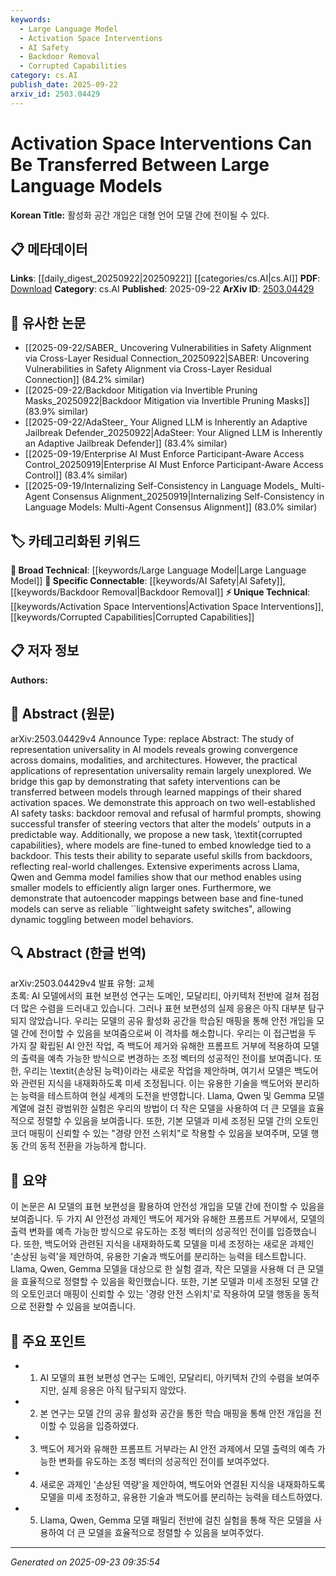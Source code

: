 ```yaml
---
keywords:
  - Large Language Model
  - Activation Space Interventions
  - AI Safety
  - Backdoor Removal
  - Corrupted Capabilities
category: cs.AI
publish_date: 2025-09-22
arxiv_id: 2503.04429
---
```


<!-- KEYWORD_LINKING_METADATA:
{
  "processed_timestamp": "2025-09-23T09:35:54.287381",
  "vocabulary_version": "1.0",
  "selected_keywords": [
    "Large Language Model",
    "Activation Space Interventions",
    "AI Safety",
    "Backdoor Removal",
    "Corrupted Capabilities"
  ],
  "rejected_keywords": [],
  "similarity_scores": {
    "Large Language Model": 0.85,
    "Activation Space Interventions": 0.78,
    "AI Safety": 0.8,
    "Backdoor Removal": 0.77,
    "Corrupted Capabilities": 0.72
  },
  "extraction_method": "AI_prompt_based",
  "budget_applied": true,
  "candidates_json": {
    "candidates": [
      {
        "surface": "Large Language Models",
        "canonical": "Large Language Model",
        "aliases": [
          "LLM",
          "large-scale language models"
        ],
        "category": "broad_technical",
        "rationale": "Central to the paper's theme of transferring interventions, linking to a well-established concept.",
        "novelty_score": 0.3,
        "connectivity_score": 0.9,
        "specificity_score": 0.65,
        "link_intent_score": 0.85
      },
      {
        "surface": "Activation Space Interventions",
        "canonical": "Activation Space Interventions",
        "aliases": [
          "activation interventions",
          "activation space mapping"
        ],
        "category": "unique_technical",
        "rationale": "A novel concept introduced in the paper, crucial for understanding the transfer mechanism.",
        "novelty_score": 0.75,
        "connectivity_score": 0.7,
        "specificity_score": 0.8,
        "link_intent_score": 0.78
      },
      {
        "surface": "AI Safety Tasks",
        "canonical": "AI Safety",
        "aliases": [
          "safety tasks",
          "AI safety interventions"
        ],
        "category": "specific_connectable",
        "rationale": "Links to broader discussions on AI safety, a key application area for the interventions.",
        "novelty_score": 0.45,
        "connectivity_score": 0.85,
        "specificity_score": 0.7,
        "link_intent_score": 0.8
      },
      {
        "surface": "Backdoor Removal",
        "canonical": "Backdoor Removal",
        "aliases": [
          "backdoor mitigation",
          "backdoor defense"
        ],
        "category": "specific_connectable",
        "rationale": "A specific task that demonstrates the practical application of the proposed interventions.",
        "novelty_score": 0.6,
        "connectivity_score": 0.75,
        "specificity_score": 0.78,
        "link_intent_score": 0.77
      },
      {
        "surface": "Corrupted Capabilities",
        "canonical": "Corrupted Capabilities",
        "aliases": [
          "capability corruption",
          "skill corruption"
        ],
        "category": "unique_technical",
        "rationale": "Introduces a new task that tests model robustness, relevant for AI safety discussions.",
        "novelty_score": 0.8,
        "connectivity_score": 0.65,
        "specificity_score": 0.85,
        "link_intent_score": 0.72
      }
    ],
    "ban_list_suggestions": [
      "model",
      "experiment",
      "method"
    ]
  },
  "decisions": [
    {
      "candidate_surface": "Large Language Models",
      "resolved_canonical": "Large Language Model",
      "decision": "linked",
      "scores": {
        "novelty": 0.3,
        "connectivity": 0.9,
        "specificity": 0.65,
        "link_intent": 0.85
      }
    },
    {
      "candidate_surface": "Activation Space Interventions",
      "resolved_canonical": "Activation Space Interventions",
      "decision": "linked",
      "scores": {
        "novelty": 0.75,
        "connectivity": 0.7,
        "specificity": 0.8,
        "link_intent": 0.78
      }
    },
    {
      "candidate_surface": "AI Safety Tasks",
      "resolved_canonical": "AI Safety",
      "decision": "linked",
      "scores": {
        "novelty": 0.45,
        "connectivity": 0.85,
        "specificity": 0.7,
        "link_intent": 0.8
      }
    },
    {
      "candidate_surface": "Backdoor Removal",
      "resolved_canonical": "Backdoor Removal",
      "decision": "linked",
      "scores": {
        "novelty": 0.6,
        "connectivity": 0.75,
        "specificity": 0.78,
        "link_intent": 0.77
      }
    },
    {
      "candidate_surface": "Corrupted Capabilities",
      "resolved_canonical": "Corrupted Capabilities",
      "decision": "linked",
      "scores": {
        "novelty": 0.8,
        "connectivity": 0.65,
        "specificity": 0.85,
        "link_intent": 0.72
      }
    }
  ]
}
-->

# Activation Space Interventions Can Be Transferred Between Large Language Models

**Korean Title:** 활성화 공간 개입은 대형 언어 모델 간에 전이될 수 있다.

## 📋 메타데이터

**Links**: [[daily_digest_20250922|20250922]] [[categories/cs.AI|cs.AI]]
**PDF**: [Download](https://arxiv.org/pdf/2503.04429.pdf)
**Category**: cs.AI
**Published**: 2025-09-22
**ArXiv ID**: [2503.04429](https://arxiv.org/abs/2503.04429)

## 🔗 유사한 논문
- [[2025-09-22/SABER_ Uncovering Vulnerabilities in Safety Alignment via Cross-Layer Residual Connection_20250922|SABER: Uncovering Vulnerabilities in Safety Alignment via Cross-Layer Residual Connection]] (84.2% similar)
- [[2025-09-22/Backdoor Mitigation via Invertible Pruning Masks_20250922|Backdoor Mitigation via Invertible Pruning Masks]] (83.9% similar)
- [[2025-09-22/AdaSteer_ Your Aligned LLM is Inherently an Adaptive Jailbreak Defender_20250922|AdaSteer: Your Aligned LLM is Inherently an Adaptive Jailbreak Defender]] (83.4% similar)
- [[2025-09-19/Enterprise AI Must Enforce Participant-Aware Access Control_20250919|Enterprise AI Must Enforce Participant-Aware Access Control]] (83.4% similar)
- [[2025-09-19/Internalizing Self-Consistency in Language Models_ Multi-Agent Consensus Alignment_20250919|Internalizing Self-Consistency in Language Models: Multi-Agent Consensus Alignment]] (83.0% similar)

## 🏷️ 카테고리화된 키워드
**🧠 Broad Technical**: [[keywords/Large Language Model|Large Language Model]]
**🔗 Specific Connectable**: [[keywords/AI Safety|AI Safety]], [[keywords/Backdoor Removal|Backdoor Removal]]
**⚡ Unique Technical**: [[keywords/Activation Space Interventions|Activation Space Interventions]], [[keywords/Corrupted Capabilities|Corrupted Capabilities]]

## 📋 저자 정보

**Authors:** 

## 📄 Abstract (원문)

arXiv:2503.04429v4 Announce Type: replace 
Abstract: The study of representation universality in AI models reveals growing convergence across domains, modalities, and architectures. However, the practical applications of representation universality remain largely unexplored. We bridge this gap by demonstrating that safety interventions can be transferred between models through learned mappings of their shared activation spaces. We demonstrate this approach on two well-established AI safety tasks: backdoor removal and refusal of harmful prompts, showing successful transfer of steering vectors that alter the models' outputs in a predictable way. Additionally, we propose a new task, \textit{corrupted capabilities}, where models are fine-tuned to embed knowledge tied to a backdoor. This tests their ability to separate useful skills from backdoors, reflecting real-world challenges. Extensive experiments across Llama, Qwen and Gemma model families show that our method enables using smaller models to efficiently align larger ones. Furthermore, we demonstrate that autoencoder mappings between base and fine-tuned models can serve as reliable ``lightweight safety switches", allowing dynamic toggling between model behaviors.

## 🔍 Abstract (한글 번역)

arXiv:2503.04429v4 발표 유형: 교체  
초록: AI 모델에서의 표현 보편성 연구는 도메인, 모달리티, 아키텍처 전반에 걸쳐 점점 더 많은 수렴을 드러내고 있습니다. 그러나 표현 보편성의 실제 응용은 아직 대부분 탐구되지 않았습니다. 우리는 모델의 공유 활성화 공간을 학습된 매핑을 통해 안전 개입을 모델 간에 전이할 수 있음을 보여줌으로써 이 격차를 해소합니다. 우리는 이 접근법을 두 가지 잘 확립된 AI 안전 작업, 즉 백도어 제거와 유해한 프롬프트 거부에 적용하여 모델의 출력을 예측 가능한 방식으로 변경하는 조정 벡터의 성공적인 전이를 보여줍니다. 또한, 우리는 \textit{손상된 능력}이라는 새로운 작업을 제안하며, 여기서 모델은 백도어와 관련된 지식을 내재화하도록 미세 조정됩니다. 이는 유용한 기술을 백도어와 분리하는 능력을 테스트하여 현실 세계의 도전을 반영합니다. Llama, Qwen 및 Gemma 모델 계열에 걸친 광범위한 실험은 우리의 방법이 더 작은 모델을 사용하여 더 큰 모델을 효율적으로 정렬할 수 있음을 보여줍니다. 또한, 기본 모델과 미세 조정된 모델 간의 오토인코더 매핑이 신뢰할 수 있는 "경량 안전 스위치"로 작용할 수 있음을 보여주며, 모델 행동 간의 동적 전환을 가능하게 합니다.

## 📝 요약

이 논문은 AI 모델의 표현 보편성을 활용하여 안전성 개입을 모델 간에 전이할 수 있음을 보여줍니다. 두 가지 AI 안전성 과제인 백도어 제거와 유해한 프롬프트 거부에서, 모델의 출력 변화를 예측 가능한 방식으로 유도하는 조정 벡터의 성공적인 전이를 입증했습니다. 또한, 백도어와 관련된 지식을 내재화하도록 모델을 미세 조정하는 새로운 과제인 '손상된 능력'을 제안하여, 유용한 기술과 백도어를 분리하는 능력을 테스트합니다. Llama, Qwen, Gemma 모델을 대상으로 한 실험 결과, 작은 모델을 사용해 더 큰 모델을 효율적으로 정렬할 수 있음을 확인했습니다. 또한, 기본 모델과 미세 조정된 모델 간의 오토인코더 매핑이 신뢰할 수 있는 '경량 안전 스위치'로 작용하여 모델 행동을 동적으로 전환할 수 있음을 보여줍니다.

## 🎯 주요 포인트

- 1. AI 모델의 표현 보편성 연구는 도메인, 모달리티, 아키텍처 간의 수렴을 보여주지만, 실제 응용은 아직 탐구되지 않았다.
- 2. 본 연구는 모델 간의 공유 활성화 공간을 통한 학습 매핑을 통해 안전 개입을 전이할 수 있음을 입증하였다.
- 3. 백도어 제거와 유해한 프롬프트 거부라는 AI 안전 과제에서 모델 출력의 예측 가능한 변화를 유도하는 조정 벡터의 성공적인 전이를 보여주었다.
- 4. 새로운 과제인 '손상된 역량'을 제안하여, 백도어와 연결된 지식을 내재화하도록 모델을 미세 조정하고, 유용한 기술과 백도어를 분리하는 능력을 테스트하였다.
- 5. Llama, Qwen, Gemma 모델 패밀리 전반에 걸친 실험을 통해 작은 모델을 사용하여 더 큰 모델을 효율적으로 정렬할 수 있음을 보여주었다.


---

*Generated on 2025-09-23 09:35:54*
